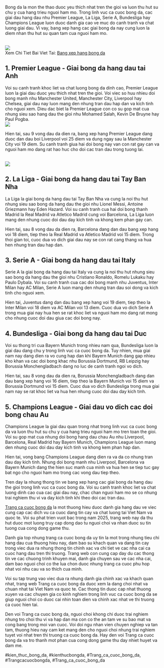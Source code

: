 <p>Bong da la mon the thao duoc yeu thich nhat tren the gioi va luon thu hut su chu y cua hang trieu nguoi ham mo. Trong linh vuc ca cuoc bong da, cac giai dau hang dau nhu Premier League, La Liga, Serie A, Bundesliga hay Champions League luon duoc danh gia cao ve muc do canh tranh va chat luong giai dau. Vi vay, bang xep hang cac giai bong da nay cung luon la diem nhan thu hut su quan tam cua nguoi ham mo.</p><br><img src="https://img.bongdako.com/assets/upload/football/league_match/images/166675006178.png"></br>
Xem Chi Tiet Bai Viet Tai: <a href="https://affcup.net/bang-xep-hang-bong-da/">Bang xep hang bong da</a><h2>1. Premier League - Giai bong da hang dau tai Anh</h2><p>Voi su canh tranh khoc liet va chat luong bong da dinh cao, Premier League luon la giai dau duoc yeu thich nhat tren the gioi. Voi viec so huu nhieu doi bong manh nhu Manchester United, Manchester City, Liverpool hay Chelsea, giai dau nay luon mang den nhung tran dau hap dan va kich tinh cho nguoi xem. Dieu dac biet la Premier League con co su gop mat cua nhung sieu sao hang dau the gioi nhu Mohamed Salah, Kevin De Bruyne hay Paul Pogba.<br><img src="https://db.bongdako.com/assets/upload/football/league_match/images/166674813339.png"></br><p>Hien tai, sau 9 vong dau da dien ra, bang xep hang Premier League dang duoc dan dau boi Liverpool voi 25 diem va dung ngay sau la Manchester City voi 19 diem. Su canh tranh giua hai doi bong nay van con rat gay can va nguoi ham mo dang rat hao huc cho doi cac tran dau trong tuong lai.</p><br><img src="https://db.bongdako.com/assets/upload/football/league_match/images/166674997937.png"></br><h2>2. La Liga - Giai bong da hang dau tai Tay Ban Nha</h2><p>La Liga la giai bong da hang dau tai Tay Ban Nha va cung la noi thu hut nhung sieu sao bong da hang dau the gioi nhu Lionel Messi, Antoine Griezmann hay Eden Hazard. Voi su canh tranh cua hai doi bong thanh Madrid la Real Madrid va Atletico Madrid cung voi Barcelona, La Liga luon mang den nhung cuoc doi dau day kich tinh va khong kem phan gay can.<p>Hien tai, sau 8 vong dau da dien ra, Barcelona dang dan dau bang xep hang voi 18 diem, tiep theo la Real Madrid va Atletico Madrid voi 15 diem. Trong thoi gian toi, cuoc dua vo dich giai dau nay se con rat cang thang va hua hen nhung tran dau hap dan.</p><h2>3. Serie A - Giai bong da hang dau tai Italy</h2><p>Serie A la giai bong da hang dau tai Italy va cung la noi thu hut nhung sieu sao bong da hang dau the gioi nhu Cristiano Ronaldo, Romelu Lukaku hay Paulo Dybala. Voi su canh tranh cua cac doi bong manh nhu Juventus, Inter Milan hay AC Milan, Serie A luon mang den nhung tran dau soi dong va kich tinh cho nguoi xem.<p>Hien tai, Juventus dang dan dau bang xep hang voi 19 diem, tiep theo la Inter Milan voi 18 diem va AC Milan voi 13 diem. Cuoc dua vo dich Serie A trong mua giai nay hua hen se rat khoc liet va nguoi ham mo dang rat mong cho nhung cuoc doi dau giua cac doi bong nay.</p><h2>4. Bundesliga - Giai bong da hang dau tai Duc</h2><p>Voi su thong tri cua Bayern Munich trong nhieu nam qua, Bundesliga luon la giai dau dang chu y trong linh vuc ca cuoc bong da. Tuy nhien, mua giai nam nay dang dien ra vo cung hap dan khi Bayern Munich dang gap nhieu kho khan va cac doi bong khac nhu Borussia Dortmund, RB Leipzig hay Borussia Monchengladbach dang no luc de canh tranh ngoi vo dich.</p><p>Hien tai, sau 8 vong dau da dien ra, Borussia Monchengladbach dang dan dau bang xep hang voi 16 diem, tiep theo la Bayern Munich voi 15 diem va Borussia Dortmund voi 15 diem. Cuoc dua vo dich Bundesliga trong mua giai nam nay se rat khoc liet va hua hen nhung cuoc doi dau day kich tinh.</p><h2>5. Champions League - Giai dau vo dich cac doi bong chau Au</h2><p>Champions League la giai dau quan trong nhat trong linh vuc ca cuoc bong da va luon thu hut su chu y cua hang trieu nguoi ham mo tren toan the gioi. Voi su gop mat cua nhung doi bong hang dau chau Au nhu Liverpool, Barcelona, Real Madrid hay Bayern Munich, Champions League luon mang den nhung cuoc doi dau day kich tinh va khong kem phan hap dan.</p><p>Hien tai, vong bang Champions League dang dien ra va da co nhung tran dau day kich tinh. Nhung doi bong manh nhu Liverpool, Barcelona va Bayern Munich dang the hien suc manh cua minh va hua hen se tiep tuc gay bat ngo cho nguoi ham mo trong cac vong dau tiep theo.</p><p>Tren day la nhung thong tin ve bang xep hang cac giai bong da hang dau the gioi trong linh vuc ca cuoc bong da. Voi su canh tranh khoc liet va chat luong dinh cao cua cac giai dau nay, chac chan nguoi ham mo se co nhung trai nghiem thu vi va day kich tinh khi theo doi cac tran dau.</p><p><a href="https://affcup.net/">Trang ca cuoc bong da</a> la mot thuong hieu duoc danh gia hang dau ve viec cung cap cac dich vu ca cuoc dang tin cay va chat luong tai Viet Nam va quoc te. Voi su phat trien vuot bac trong nam 2025, trang web nay da thu hut duoc mot luong truy cap dong dao tu nguoi choi va nhan duoc su tin tuong cua cong dong game thu.

Danh gia top nhung trang ca cuoc bong da uy tin la mot trong nhung tieu chi hang dau cua thuong hieu nay, dam bao su khach quan va dang tin cay trong viec dua ra nhung thong tin chinh xac va chi tiet ve cac nha cai ca cuoc hang dau tren thi truong. Trang web con cung cap day du cac thong tin ve cac chuong trinh khuyen mai, danh gia chuyen sau ve cac nha cai, dam bao nguoi choi co the lua chon duoc nhung trang ca cuoc phu hop nhat voi nhu cau va so thich cua minh.

Voi su tap trung vao viec dua ra nhung danh gia chinh xac va khach quan nhat, trang web Trang ca cuoc bong da duoc xem la dang choi nhat va chuan nhat tai Viet Nam va quoc te. Cac thong tin duoc cap nhat thuong xuyen va cac chuyen gia co kinh nghiem trong linh vuc ca cuoc bong da se giup nguoi choi co duoc cai nhin toan dien va chinh xac nhat ve thi truong ca cuoc hien tai.

Den voi Trang ca cuoc bong da, nguoi choi khong chi duoc trai nghiem nhung tro choi thu vi va hap dan ma con co the an tam ve su bao mat va cong bang trong moi van cuoc. Voi doi ngu nhan vien chuyen nghiep va tan tam, thuong hieu nay cam ket mang den cho nguoi choi nhung trai nghiem tuyet voi nhat tren thi truong ca cuoc bong da. Hay den voi Trang ca cuoc bong da va tro thanh mot phan cua cong dong game thu day nhiet huyet va dam me.</p>
#kien_thuc_bong_da, #kienthucbongda, #Trang_ca_cuoc_bong_da, #Trangcacuocbongda, #Trang_ca_cuoc_bong_da
